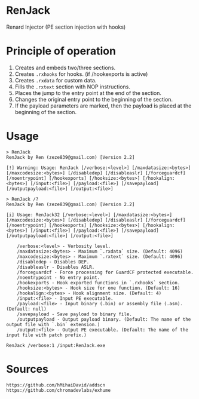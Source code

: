 # RenJack
Renard Injector (PE section injection with hooks)
# Principle of operation
1. Creates and embeds two/three sections.
2. Creates `.rxhooks` for hooks. (if /hookexports is active)
3. Creates `.rxdata` for custom data.
4. Fills the `.rxtext` section with NOP instructions.
5. Places the jump to the entry point at the end of the section.
6. Changes the original entry point to the beginning of the section.
7. If the payload parameters are marked, then the payload is placed at the beginning of the section.
# Usage
```
> RenJack
RenJack by Ren (zeze839@gmail.com) [Version 2.2]

[!] Warning: Usage: RenJack [/verbose:<level>] [/maxdatasize:<bytes>] [/maxcodesize:<bytes>] [/disabledep] [/disableaslr] [/forceguardcf] [/noentrypoint] [/hookexports] [/hooksize:<bytes>] [/hookalign:<bytes>] [/input:<file>] [/payload:<file>] [/savepayload] [/outputpayload:<file>] [/output:<file>]
```
```
> RenJack /?
RenJack by Ren (zeze839@gmail.com) [Version 2.2]

[i] Usage: RenJack32 [/verbose:<level>] [/maxdatasize:<bytes>] [/maxcodesize:<bytes>] [/disabledep] [/disableaslr] [/forceguardcf] [/noentrypoint] [/hookexports] [/hooksize:<bytes>] [/hookalign:<bytes>] [/input:<file>] [/payload:<file>] [/savepayload] [/outputpayload:<file>] [/output:<file>]

    /verbose:<level> - Verbosity level.
    /maxdatasize:<bytes> - Maximum `.rxdata` size. (Default: 4096)
    /maxcodesize:<bytes> - Maximum `.rxtext` size. (Default: 4096)
    /disabledep - Disables DEP.
    /disableaslr - Disables ASLR.
    /forceguardcf - Force processing for GuardCF protected executable.
    /noentrypoint - No entry point.
    /hookexports - Hook exported functions in `.rxhooks` section.
    /hooksize:<bytes> - Hook size for one function. (Default: 16)
    /hookalign:<bytes> - Hook alignment size. (Default: 4)
    /input:<file> - Input PE executable.
    /payload:<file> - Input binary (.bin) or assembly file (.asm). (Default: null)
    /savepayload - Save payload to binary file.
    /outputpayload - Output payload binary. (Default: The name of the output file with `.bin` extension.)
    /output:<file> - Output PE executable. (Default: The name of the input file with patch prefix.)
```
```
RenJack /verbose:1 /input:RenJack.exe
```
# Sources
```
https://github.com/hMihaiDavid/addscn
https://github.com/chromadevlabs/exhume
```
